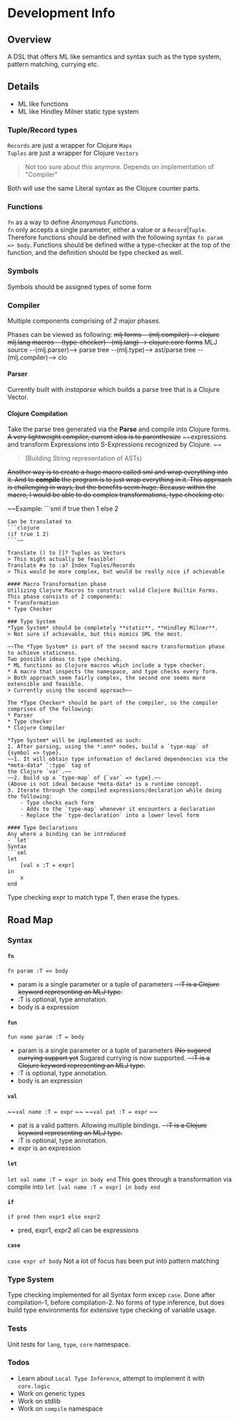 # Development Info

## Overview
A DSL that offers ML like semantics and syntax such as the type system, pattern
matching, currying etc.

## Details
- ML like functions
- ML like Hindley Milner static type system

### Tuple/Record types
`Records` are just a wrapper for Clojure `Maps`  
`Tuples` are just a wrapper for Clojure `Vectors`  
> Not too sure about this anymore. Depends on implementation of "Compiler"

Both will use the same Literal syntax as the Clojure counter parts.

### Functions
`fn` as a way to define *Anonymous Functions*.  
`fn` only accepts a single parameter, either a value or a `Record`|`Tuple`.  
Therefore functions should be defined with the following syntax `fn param => body`.
Functions should be defined withe a type-checker at the top of the function, and the definition should be type
checked as well.

### Symbols
Symbols should be assigned types of some form

### Compiler
Multiple components comprising of *2* major phases.

Phases can be viewed as following:
~~mlj forms --(mlj.compiler)--> clojure mlj.lang macros --(type-checker)--(mlj.lang)--> clojure.core forms~~
MLJ source --(mlj.parser)--> parse tree --(mlj.type)--> ast/parse tree --(mlj.compiler)--> clo

#### Parser
Currently built with *instaparse* which builds a parse tree that is a Clojure Vector.

#### Clojure Compilation
Take the parse tree generated via the **Parse** and compile into Clojure forms.
~~A very lightweight compiler, current idea is to parenthesize~~
~~expressions and transform Expressions into S-Expressions recognized by Clojure.  ~~
> (Building String representation of ASTs)

~~Another way is to create a huge macro called sml and wrap everything into it.
And to **compile** the program is to just wrap everything in it.
This approach is challenging in ways, but the benefits seem huge. Because within
the macro, I would be able to do complex transformations, type checking etc.~~

~~Example: ```sml if true then 1 else 2
```  
Can be translated to
```clojure
(if true 1 2)
```~~

Translate () to []? Tuples as Vectors
> This might actually be feasible!
Translate #a to :a? Index Tuples/Records
> This would be more complex, but would be really nice if achievable

#### Macro Transformation phase
Utilizing Clojure Macros to construct valid Clojure Builtin Forms.
This phase consists of 2 components:
* Transformation
* Type Checker

### Type System
*Type System* should be completely **static**, **Hindley Milner**.
> Not sure if achievable, but this mimics SML the most.

~~The *Type System* is part of the second macro transformation phase to achieve staticness.
Two possible ideas to type checking.
* ML functions as Clojure macros which include a type checker.
* A macro that inspects the namespace, and type checks every form.
> Both approach seem fairly complex, the second one seems more extensible and feasible.
> Currently using the second approach~~

The *Type Checker* should be part of the compiler, so the compiler comprises of the following:
* Parser
* Type checker
* Clojure Compiler

*Type System* will be implemented as such:
1. After parsing, using the *:ann* nodes, build a `type-map` of {symbol => type}.
~~1. It will obtain type information of declared dependencies via the *meta-data* `:type` tag of
the Clojure `var`.~~
~~2. Build up a `type-map` of {`var` => type}.~~
(Above is not ideal because *meta-data* is a runtime concept.
3. Iterate through the compiled expressions/declaration while doing the following:
	- Type checks each form
	- Adds to the `type-map` whenever it encounters a declaration
	- Replace the `type-declaration` into a lower level form

#### Type Declarations
Any where a binding can be introduced
- `let`
Syntax
```sml
let
	[val x :T = expr]
in
	x
end
```
Type checking expr to match type T, then erase the types.

## Road Map
### Syntax
#### `fn`
`fn param :T => body`
- param is a single parameter or a tuple of parameters
~~- :T is a Clojure keyword representing an MLJ type.~~
- :T is optional, type annotation.
- body is a expression
#### `fun`
`fun name param :T = body`  
- param is a single parameter or a tuple of parameters ~~(No sugared currying
support yet~~ Sugared currying is now supported.
~~- :T is a Clojure keyword representing an MLJ type.~~
- :T is optional, type annotation.
- body is an expression
#### `val`
~~`val name :T = expr`  ~~
~~`val pat :T = expr`  ~~
- pat is a valid pattern. Allowing multiple bindings.
~~- :T is a Clojure keyword representing an MLJ type.~~
- :T is optional, type annotation.
- expr is an expression
#### `let`
`let val name :T = expr in body end`
This goes through a transformation via compile into `let [val name :T = expr] in
body end`
#### `if`
`if pred then expr1 else expr2`
- pred, expr1, expr2 all can be expressions
#### `case`
`case expr of body`
Not a lot of focus has been put into pattern matching

### Type System
Type checking implemented for all Syntax form excep `case`. Done after
compilation-1, before compilation-2. No forms of type inference, but does build
type environments for extensive type checking of variable usage.

### Tests
Unit tests for `lang`, `type`, `core` namespace.

### Todos
- Learn about `Local Type Inference`, attempt to implement it with `core.logic`
- Work on generic types
- Work on stdlib
- Work on `compile` namespace
